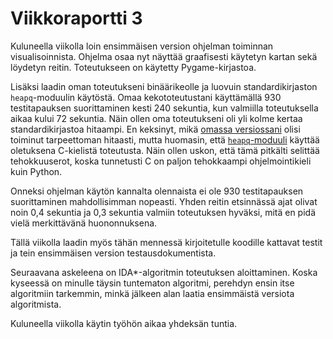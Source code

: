 # Viikkoraportti 3

Kuluneella viikolla loin ensimmäisen version ohjelman toiminnan visualisoinnista. Ohjelma osaa nyt näyttää graafisesti käytetyn kartan sekä löydetyn reitin. Toteutukseen on käytetty Pygame-kirjastoa.

Lisäksi laadin oman toteutukseni binäärikeolle ja luovuin standardikirjaston `heapq`-moduulin käytöstä. Omaa kekototeutustani käyttämällä 930 testitapauksen suorittaminen kesti 240 sekuntia, kun valmiilla toteutuksella aikaa kului 72 sekuntia. Näin ollen oma toteutukseni oli yli kolme kertaa standardikirjastoa hitaampi. En keksinyt, mikä [omassa versiossani](https://github.com/valtterikantanen/tiralabra/blob/master/src/heap.py) olisi toiminut tarpeettoman hitaasti, mutta huomasin, että [`heapq`-moduuli](https://github.com/python/cpython/blob/db39050396a104c73d0da473a2f00a62f9dfdfaa/Lib/heapq.py#L581) käyttää oletuksena C-kielistä toteutusta. Näin ollen uskon, että tämä pitkälti selittää tehokkuuserot, koska tunnetusti C on paljon tehokkaampi ohjelmointikieli kuin Python.

Onneksi ohjelman käytön kannalta olennaista ei ole 930 testitapauksen suorittaminen mahdollisimman nopeasti. Yhden reitin etsinnässä ajat olivat noin 0,4 sekuntia ja 0,3 sekuntia valmiin toteutuksen hyväksi, mitä en pidä vielä merkittävänä huononnuksena.

Tällä viikolla laadin myös tähän mennessä kirjoitetulle koodille kattavat testit ja tein ensimmäisen version testausdokumentista.

Seuraavana askeleena on IDA\*-algoritmin toteutuksen aloittaminen. Koska kyseessä on minulle täysin tuntematon algoritmi, perehdyn ensin itse algoritmiin tarkemmin, minkä jälkeen alan laatia ensimmäistä versiota algoritmista.

Kuluneella viikolla käytin työhön aikaa yhdeksän tuntia.